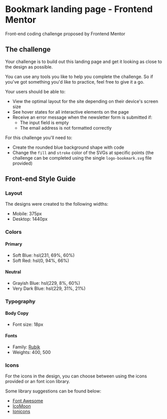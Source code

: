# Bookmark landing page - Frontend Mentor

Front-end coding challenge proposed by Frontend Mentor

## The challenge

Your challenge is to build out this landing page and get it looking as close to the design as possible.

You can use any tools you like to help you complete the challenge. So if you've got something you'd like to practice, feel free to give it a go.

Your users should be able to:

- View the optimal layout for the site depending on their device's screen size
- See hover states for all interactive elements on the page
- Receive an error message when the newsletter form is submitted if:
  - The input field is empty
  - The email address is not formatted correctly

For this challenge you'll need to:

- Create the rounded blue background shape with code
- Change the `fill` and `stroke` color of the SVGs at specific points (the challenge can be completed using the single `logo-bookmark.svg` file provided)

## Front-end Style Guide

### Layout

The designs were created to the following widths:

- Mobile: 375px
- Desktop: 1440px

### Colors

#### Primary

- Soft Blue: hsl(231, 69%, 60%)
- Soft Red: hsl(0, 94%, 66%)

#### Neutral

- Grayish Blue: hsl(229, 8%, 60%)
- Very Dark Blue: hsl(229, 31%, 21%)

### Typography

#### Body Copy

- Font size: 18px

#### Fonts

- Family: [Rubik](https://fonts.google.com/specimen/Rubik)
- Weights: 400, 500

### Icons

For the icons in the design, you can choose between using the icons provided or an font icon library.

Some library suggestions can be found below:

- [Font Awesome](https://fontawesome.com)
- [IcoMoon](https://icomoon.io)
- [Ionicons](https://ionicons.com)
